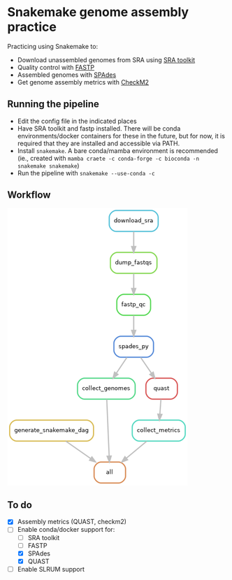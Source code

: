 # Snakemake genome assembly practice

Practicing using Snakemake to:
* Download unassembled genomes from SRA using [SRA toolkit](https://github.com/ncbi/sra-tools/wiki)
* Quality control with [FASTP](https://github.com/OpenGene/fastp)
* Assembled genomes with [SPAdes](https://github.com/ablab/spades#sec3.1)
* Get genome assembly metrics with [CheckM2](https://github.com/chklovski/CheckM2)

## Running the pipeline

* Edit the config file in the indicated places
* Have SRA toolkit and fastp installed. There will be conda environments/docker containers for these in the future, but for now, it is required that they are installed and accessible via PATH.
* Install `snakemake`. A bare conda/mamba environment is recommended (ie., created with `mamba craete -c conda-forge -c bioconda -n snakemake snakemake`)
* Run the pipeline with `snakemake --use-conda -c`

## Workflow

![](results/snakemake_dag.png)

## To do

- [x] Assembly metrics (QUAST, checkm2)
- [ ] Enable conda/docker support for:
    - [ ] SRA toolkit
    - [ ] FASTP
    - [x] SPAdes
    - [x] QUAST
- [ ] Enable SLRUM support
